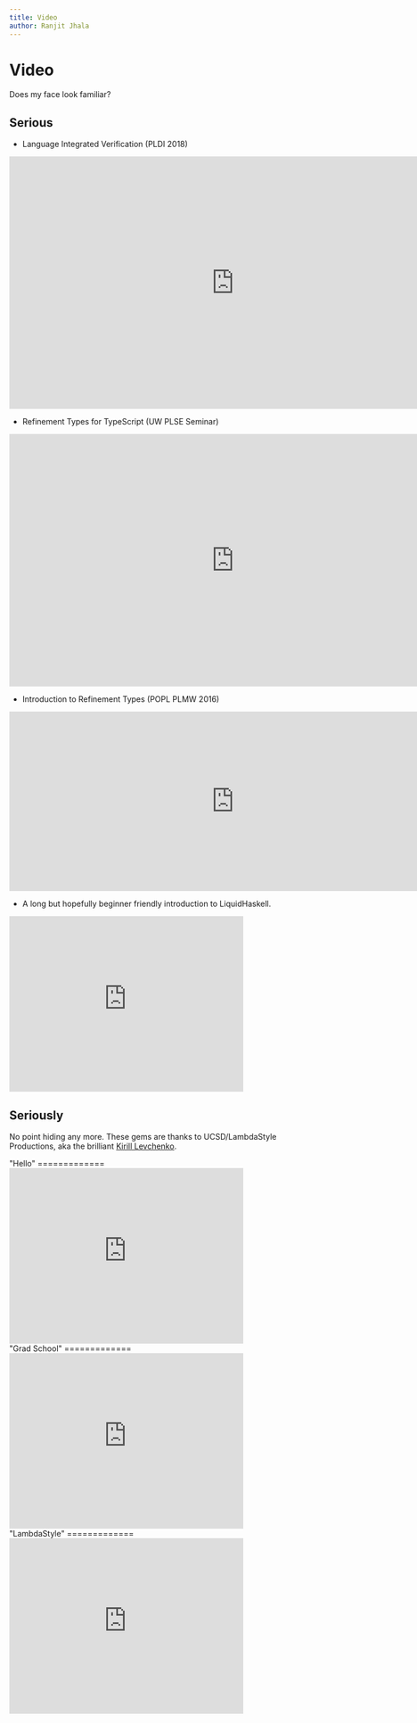 ```yaml
---
title: Video 
author: Ranjit Jhala
---
```


# Video 

Does my face look familiar?

## Serious

<div class="section">

* Language Integrated Verification (PLDI 2018)

<iframe width="806" height="453" src="https://www.youtube.com/embed/F2tYCxb30WU" frameborder="0" allow="autoplay; encrypted-media" allowfullscreen></iframe>

<!-- https://www.youtube.com/watch?v=F2tYCxb30WU&feature=youtu.be -->

* Refinement Types for TypeScript (UW PLSE Seminar)
<iframe width="806" height="453" src="https://www.youtube.com/embed/8DBjDwKI138" frameborder="0" allow="autoplay; encrypted-media" allowfullscreen></iframe>

<!-- https://www.youtube.com/watch?v=8DBjDwKI138 -->

* Introduction to Refinement Types (POPL PLMW 2016)

<iframe width="806" height="322" src="https://www.youtube.com/embed/OEdXcn1rx6k" frameborder="0" allow="autoplay; encrypted-media" allowfullscreen></iframe>

<!-- https://www.youtube.com/watch?v=OEdXcn1rx6k -->

* A long but hopefully beginner friendly introduction to LiquidHaskell.

<iframe width="420" height="315" src="https://www.youtube.com/embed/vYh27zz9530" frameborder="0" allowfullscreen></iframe>


</div>

## Seriously

No point hiding any more. These gems are thanks to UCSD/LambdaStyle Productions, aka
the brilliant [Kirill Levchenko](http://cseweb.ucsd.edu/~klevchen/).

<div class="section">
"Hello"
=============

<iframe width="420" height="315" src="https://www.youtube.com/embed/p_iPD1Iv33w" frameborder="0" allowfullscreen></iframe>
</div>


<div class="section">
"Grad School"
=============

<iframe width="420" height="315" src="https://www.youtube.com/embed/05L0hOw2yVs" frameborder="0" allowfullscreen></iframe>
</div>

<div class="section">
"LambdaStyle"
=============

<iframe width="420" height="315" src="https://www.youtube.com/embed/Ci48kqp11F8" frameborder="0" allowfullscreen></iframe>
</div>

